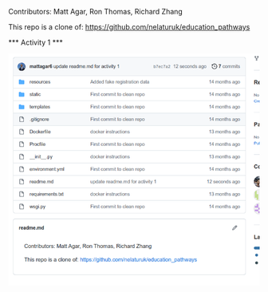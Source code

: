 Contributors: Matt Agar, Ron Thomas, Richard Zhang

This repo is a clone of: https://github.com/nelaturuk/education_pathways

*** Activity 1 ***

![alt_text](images/ECE444_lab5_1.png)
